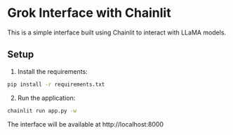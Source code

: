 # Grok Interface with Chainlit

This is a simple interface built using Chainlit to interact with LLaMA models.

## Setup

1. Install the requirements:
```bash
pip install -r requirements.txt
```

2. Run the application:
```bash
chainlit run app.py -w
```

The interface will be available at http://localhost:8000